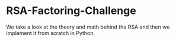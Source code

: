 # RSA-Factoring-Challenge
We take a look at the theory and math behind  the RSA and then we implement it from scratch in Python.
